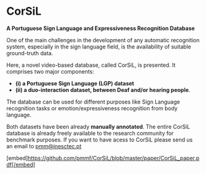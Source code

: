 # CorSiL
**A Portuguese Sign Language and Expressiveness Recognition Database**


One of the main challenges in the development of any automatic recognition system, especially in the sign language field, is the availability of suitable ground-truth data. 

Here, a novel video-based database, called CorSiL, is presented. It comprises two major components: 
- **(i) a Portuguese Sign Language (LGP) dataset**
- **(ii) a duo-interaction dataset, between Deaf and/or hearing people**.

The database can be used for different purposes like Sign Language recognition tasks or emotion/expressiveness recognition from body language.

Both datasets have been already **manually annotated**. The entire CorSiL database is already freely available to the research community for benchmark purposes. If you want to have acess to CorSiL please send us an email to pmm@inesctec.pt

[embed]https://github.com/pmmf/CorSiL/blob/master/paper/CorSiL_paper.pdf[/embed]
